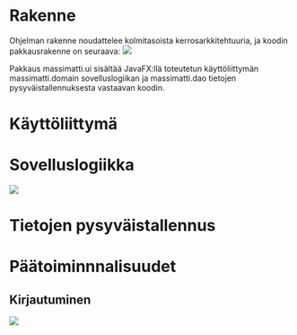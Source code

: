 # Rakenne
Ohjelman rakenne noudattelee kolmitasoista kerrosarkkitehtuuria, ja koodin pakkausrakenne on seuraava:
![](https://github.com/InglouriousObjects/ot-harjoitustyo/blob/master/dokumentointi/kuvat/rakenne_pakkaus.png)

Pakkaus massimatti.ui sisältää JavaFX:llä toteutetun käyttöliittymän massimatti.domain sovelluslogiikan ja massimatti.dao tietojen pysyväistallennuksesta vastaavan koodin.

# Käyttöliittymä

# Sovelluslogiikka
![](https://github.com/InglouriousObjects/ot-harjoitustyo/blob/master/dokumentointi/kuvat/rak_ark_v2.png)

# Tietojen pysyväistallennus

# Päätoiminnnalisuudet

## Kirjautuminen
![](https://github.com/InglouriousObjects/ot-harjoitustyo/blob/master/dokumentointi/kuvat/sekvenssi_loginMM.png)


